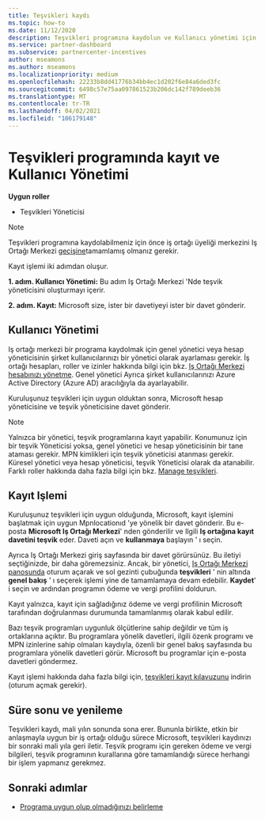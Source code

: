 ```yaml
---
title: Teşvikleri kaydı
ms.topic: how-to
ms.date: 11/12/2020
description: Teşvikleri programına kaydolun ve Kullanıcı yönetimi için gerekli rolleri atayın. Bu makale, kayıt işlemini açıklar.
ms.service: partner-dashboard
ms.subservice: partnercenter-incentives
author: mseamons
ms.author: mseamons
ms.localizationpriority: medium
ms.openlocfilehash: 22233b8dd41776b34bb4ec1d202f6e84a6ded3fc
ms.sourcegitcommit: 6498c57e75aa097861523b206dc142f789deeb36
ms.translationtype: MT
ms.contentlocale: tr-TR
ms.lasthandoff: 04/02/2021
ms.locfileid: "106179148"
---
```

# <a name="enrollment-and-user-management-in-the-incentives-program"></a>Teşvikleri programında kayıt ve Kullanıcı Yönetimi

**Uygun roller**

- Teşvikleri Yöneticisi

>[!NOTE]
>Teşvikleri programına kaydolabilmeniz için önce iş ortağı üyeliği merkezini Iş Ortağı Merkezi [geçişine](prepare-pmc-pc-migration.md)tamamlamış olmanız gerekir.

Kayıt işlemi iki adımdan oluşur.

**1. adım. Kullanıcı Yönetimi:** Bu adım Iş Ortağı Merkezi 'Nde teşvik yöneticisini oluşturmayı içerir.

**2. adım. Kayıt:** Microsoft size, ister bir davetiyeyi ister bir davet gönderir.

## <a name="user-management"></a>Kullanıcı Yönetimi

Iş ortağı merkezi bir programa kaydolmak için genel yönetici veya hesap yöneticisinin şirket kullanıcılarınızı bir yönetici olarak ayarlaması gerekir. İş ortağı hesapları, roller ve izinler hakkında bilgi için bkz. [Iş Ortağı Merkezi hesabınızı yönetme](partner-center-account-setup.md). Genel yönetici Ayrıca şirket kullanıcılarınızı Azure Active Directory (Azure AD) aracılığıyla da ayarlayabilir.

Kuruluşunuz teşvikleri için uygun olduktan sonra, Microsoft hesap yöneticisine ve teşvik yöneticisine davet gönderir.

>[!NOTE]
>Yalnızca bir yönetici, teşvik programlarına kayıt yapabilir. Konumunuz için bir teşvik Yöneticisi yoksa, genel yönetici ve hesap yöneticisinin bir tane ataması gerekir. MPN kimlikleri için teşvik yöneticisi atanması gerekir. Küresel yönetici veya hesap yöneticisi, teşvik Yöneticisi olarak da atanabilir. Farklı roller hakkında daha fazla bilgi için bkz. [Manage teşvikleri](permissions-overview.md#manage-incentives).

## <a name="enrollment-process"></a>Kayıt Işlemi

Kuruluşunuz teşvikleri için uygun olduğunda, Microsoft, kayıt işlemini başlatmak için uygun Mpnlocationıd 'ye yönelik bir davet gönderir. Bu e-posta **Microsoft Iş Ortağı Merkezi**' nden gönderilir ve Ilgili **Iş ortağına kayıt davetini teşvik** eder. Daveti açın ve **kullanmaya** başlayın ' ı seçin.

Ayrıca Iş Ortağı Merkezi giriş sayfasında bir davet görürsünüz. Bu iletiyi seçtiğinizde, bir daha göremezsiniz. Ancak, bir yönetici, [Iş Ortağı Merkezi panosunda](https://partner.microsoft.com/dashboard/) oturum açarak ve sol gezinti çubuğunda **teşvikleri** ' nin altında **genel bakış** ' ı seçerek işlemi yine de tamamlamaya devam edebilir. **Kaydet**' i seçin ve ardından programın ödeme ve vergi profilini doldurun.

Kayıt yalnızca, kayıt için sağladığınız ödeme ve vergi profilinin Microsoft tarafından doğrulanması durumunda tamamlanmış olarak kabul edilir.

Bazı teşvik programları uygunluk ölçütlerine sahip değildir ve tüm iş ortaklarına açıktır. Bu programlara yönelik davetleri, ilgili özenk programı ve MPN izinlerine sahip olmaları kaydıyla, özenli bir genel bakış sayfasında bu programlara yönelik davetleri görür. Microsoft bu programlar için e-posta davetleri göndermez.

Kayıt işlemi hakkında daha fazla bilgi için, [teşvikleri kayıt kılavuzunu](https://partner.microsoft.com/resources/detail/partner-center-incentives-enrollment-pdf) indirin (oturum açmak gerekir).

## <a name="expiration-and-renewal"></a>Süre sonu ve yenileme

Teşvikleri kaydı, mali yılın sonunda sona erer. Bununla birlikte, etkin bir anlaşmayla uygun bir iş ortağı olduğu sürece Microsoft, teşvikleri kaydınızı bir sonraki mali yıla geri iletir. Teşvik programı için gereken ödeme ve vergi bilgileri, teşvik programının kurallarına göre tamamlandığı sürece herhangi bir işlem yapmanız gerekmez.

## <a name="next-steps"></a>Sonraki adımlar

- [Programa uygun olup olmadığınızı belirleme](incentives-determined-your-program-eligibility.md)
